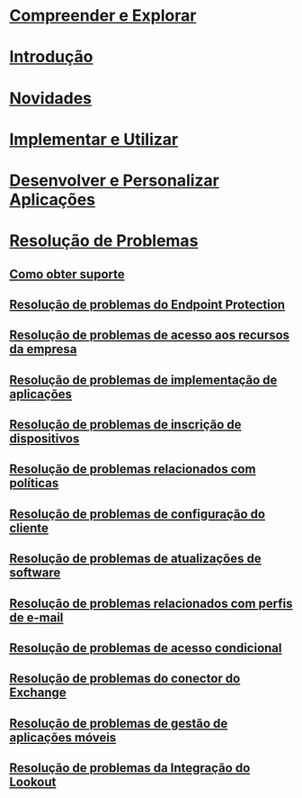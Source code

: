 # [Compreender e Explorar](/intune/understand-explore/introduction-to-microsoft-intune)
# [Introdução](/intune/get-started/get-started)
# [Novidades](/intune/whats-new/whats-new-in-microsoft-intune)
<!-- # [Plan and Design](/intune/plan-design/ways-to-do-enterprise-mobility) -->
# [Implementar e Utilizar](/intune/deploy-use/overview-of-device-and-app-lifecycles-in-microsoft-intune)
# [Desenvolver e Personalizar Aplicações](/intune/develop/intune-app-sdk)

# [Resolução de Problemas](general-troubleshooting-tips-for-microsoft-intune.md)
## [Como obter suporte](how-to-get-support-for-microsoft-intune.md)
## [Resolução de problemas do Endpoint Protection](Troubleshoot-Endpoint-Protection-in-microsoft-intune.md)
## [Resolução de problemas de acesso aos recursos da empresa](Troubleshoot-company-resource-access-problems-with-microsoft-intune.md)
## [Resolução de problemas de implementação de aplicações](Troubleshoot-app-deployment-problems-in-microsoft-intune.md)
## [Resolução de problemas de inscrição de dispositivos](troubleshoot-device-enrollment-in-intune.md)
## [Resolução de problemas relacionados com políticas](Troubleshoot-policies-in-microsoft-intune.md)
## [Resolução de problemas de configuração do cliente](Troubleshoot-client-setup-in-microsoft-intune.md)
## [Resolução de problemas de atualizações de software](Troubleshoot-software-updates-in-microsoft-intune.md)
## [Resolução de problemas relacionados com perfis de e-mail](Troubleshoot-email-profiles-in-microsoft-intune.md)
## [Resolução de problemas de acesso condicional](troubleshoot-conditional-access.md)
## [Resolução de problemas do conector do Exchange](troubleshoot-exchange-connector.md)

## [Resolução de problemas de gestão de aplicações móveis](troubleshoot-mam.md)

## [Resolução de problemas da Integração do Lookout](troubleshooting-lookout-integration.md)


<!--HONumber=Nov16_HO4-->


